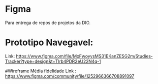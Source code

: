 # Figma
Para entrega de repos de projetos da DIO.

# Prototipo Navegavel:
Link: https://www.figma.com/file/MxFwoyvsMS31EKanZESG2m/Studies-Tracker?type=design&t=TIrb4PDR2eU22N4q-1

#Wireframe Média fidelidade
Link : https://www.figma.com/community/file/1252966366708891097
